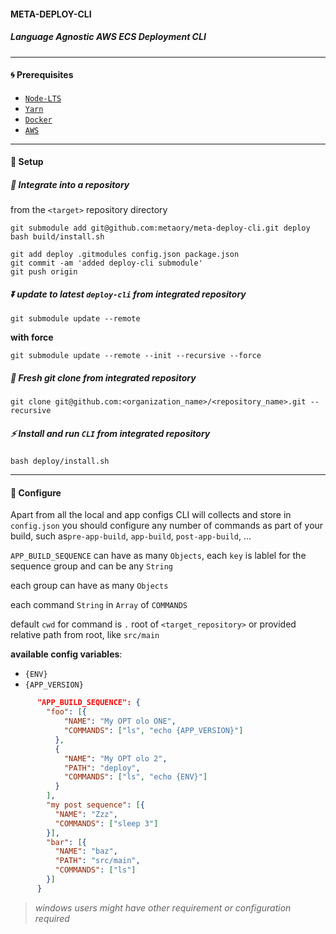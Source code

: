 #### META-DEPLOY-CLI

##### Language Agnostic AWS ECS Deployment CLI

* * *

#### :cyclone: Prerequisites

-   [`Node-LTS`](https://nodejs.org/en/download/)
-   [`Yarn`](https://yarnpkg.com/lang/en/docs/install/)
-   [`Docker`](https://docs.docker.com/install/)
-   [`AWS`](https://docs.aws.amazon.com/cli/latest/userguide/installing.html)

* * *

#### :wrench: Setup

##### :dizzy: Integrate into a repository

from the `<target>` repository directory

    git submodule add git@github.com:metaory/meta-deploy-cli.git deploy
    bash build/install.sh

    git add deploy .gitmodules config.json package.json
    git commit -am 'added deploy-cli submodule'
    git push origin

##### :arrow_double_down: update to latest `deploy-cli` from integrated repository

    git submodule update --remote

**with force**

    git submodule update --remote --init --recursive --force

##### :electric_plug: Fresh git clone from integrated repository

    git clone git@github.com:<organization_name>/<repository_name>.git --recursive

##### :zap: Install and run `CLI` from integrated repository

    bash deploy/install.sh

* * *

#### :nut_and_bolt: Configure

Apart from all the local and app configs CLI will collects and store in `config.json` you should configure any number of commands as part of your build, such as`pre-app-build`, `app-build`, `post-app-build`, ...

`APP_BUILD_SEQUENCE` can have as many `Objects`, each `key` is lablel for the sequence group and can be any `String`

each group can have as many `Objects`

each command `String` in `Array` of `COMMANDS`

default `cwd` for command  is `.` root of `<target_repository>`
or provided relative path from root, like `src/main`

**available config variables**:

-   `{ENV}`
-   `{APP_VERSION}`

```json
      "APP_BUILD_SEQUENCE": {
        "foo": [{
            "NAME": "My OPT olo ONE",
            "COMMANDS": ["ls", "echo {APP_VERSION}"]
          },
          {
            "NAME": "My OPT olo 2",
            "PATH": "deploy",
            "COMMANDS": ["ls", "echo {ENV}"]
          }
        ],
        "my post sequence": [{
          "NAME": "Zzz",
          "COMMANDS": ["sleep 3"]
        }],
        "bar": [{
          "NAME": "baz",
          "PATH": "src/main",
          "COMMANDS": ["ls"]
        }]
      }
```

> _windows users might have other requirement or configuration required_
